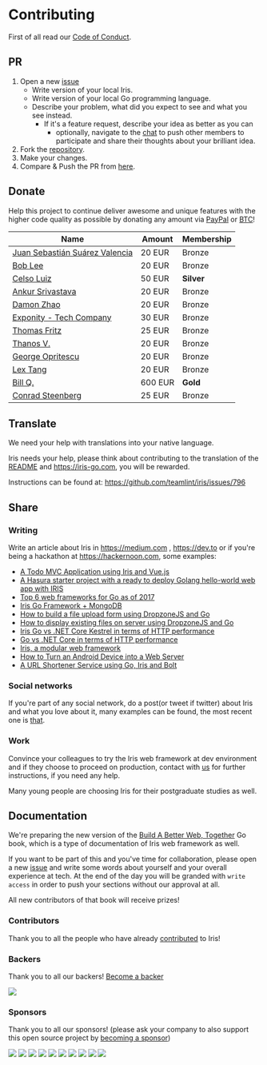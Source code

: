 # Contributing

First of all read our [Code of Conduct](https://github.com/teamlint/iris/blob/master/CODE_OF_CONDUCT.md).

## PR

1. Open a new [issue](https://github.com/teamlint/iris/issues/new)
    * Write version of your local Iris.
    * Write version of your local Go programming language.
    * Describe your problem, what did you expect to see and what you see instead.
        * If it's a feature request, describe your idea as better as you can
          * optionally, navigate to the [chat](https://kataras.rocket.chat/channel/iris) to push other members to participate and share their thoughts about your brilliant idea.
2. Fork the [repository](https://github.com/teamlint/iris).
3. Make your changes.
4. Compare & Push the PR from [here](https://github.com/teamlint/iris/compare).

## Donate

Help this project to continue deliver awesome and unique features with the higher code quality as possible by donating any amount via [PayPal](https://www.paypal.me/kataras) or [BTC](https://iris-go.com/donate)!

| Name | Amount | Membership |
| -----------|--------|--------|
| [Juan Sebastián Suárez Valencia](https://github.com/Juanses) | 20 EUR |  Bronze |
| [Bob Lee](https://github.com/li3p) | 20 EUR |  Bronze |
| [Celso Luiz](https://github.com/celsosz) | 50 EUR |  **Silver** |
| [Ankur Srivastava](https://github.com/ansrivas) | 20 EUR |  Bronze |
| [Damon Zhao](https://github.com/se77en) | 20 EUR |  Bronze |
| [Exponity - Tech Company](https://github.com/exponity) | 30 EUR |  Bronze |
| [Thomas Fritz](https://github.com/thomasfr) | 25 EUR |  Bronze |
| [Thanos V.](http://mykonosbiennale.com/) | 20 EUR |  Bronze |
| [George Opritescu](https://github.com/International) | 20 EUR |  Bronze |
| [Lex Tang](https://github.com/lexrus) | 20 EUR |  Bronze |
| [Bill Q.](https://github.com/hiveminded) | 600 EUR |  **Gold** |
| [Conrad Steenberg](https://github.com/hengestone) | 25 EUR |  Bronze |

## Translate

We need your help with translations into your native language.

Iris needs your help, please think about contributing to the translation of the [README](README.md) and https://iris-go.com, you will be rewarded.

Instructions can be found at: https://github.com/teamlint/iris/issues/796

## Share

### Writing

Write an article about Iris in https://medium.com , https://dev.to or if you're being a hackathon at https://hackernoon.com, some examples:

* [A Todo MVC Application using Iris and Vue.js](https://hackernoon.com/a-todo-mvc-application-using-iris-and-vue-js-5019ff870064)
* [A Hasura starter project with a ready to deploy Golang hello-world web app with IRIS](bit.ly/2lmKaAZ)
* [Top 6 web frameworks for Go as of 2017](https://blog.usejournal.com/top-6-web-frameworks-for-go-as-of-2017-23270e059c4b)
* [Iris Go Framework + MongoDB](https://medium.com/go-language/iris-go-framework-mongodb-552e349eab9c)
* [How to build a file upload form using DropzoneJS and Go](https://hackernoon.com/how-to-build-a-file-upload-form-using-dropzonejs-and-go-8fb9f258a991)
* [How to display existing files on server using DropzoneJS and Go](https://hackernoon.com/how-to-display-existing-files-on-server-using-dropzonejs-and-go-53e24b57ba19)
* [Iris Go vs .NET Core Kestrel in terms of HTTP performance](https://hackernoon.com/iris-go-vs-net-core-kestrel-in-terms-of-http-performance-806195dc93d5)
* [Go vs .NET Core in terms of HTTP performance](https://medium.com/@kataras/go-vs-net-core-in-terms-of-http-performance-7535a61b67b8)
* [Iris, a modular web framework](https://medium.com/@corebreaker/iris-web-cd684b4685c7)
* [How to Turn an Android Device into a Web Server](https://twitter.com/ThePracticalDev/status/892022594031017988)
* [A URL Shortener Service using Go, Iris and Bolt](https://medium.com/@kataras/a-url-shortener-service-using-go-iris-and-bolt-4182f0b00ae7)

### Social networks

If you're part of any social network, do a post(or tweet if twitter) about Iris and what you love about it, many examples can be found, the most recent one is [that](https://www.facebook.com/eliaswalyba/posts/1462004807202379).

### Work

Convince your colleagues to try the Iris web framework at dev environment and if they choose to proceed on production, contact with [us](mailto:kataras2006@hotmail.com?subject=Iris%20Production) for further instructions, if you need any help.

Many young people are choosing Iris for their postgraduate studies as well.

## Documentation

We're preparing the new version of the [Build A Better Web, Together](https://github.com/teamlint/build-a-better-web-together) Go book, which is a type of documentation of Iris web framework as well.

If you want to be part of this and you've time for collaboration, please open a new [issue](https://github.com/teamlint/build-a-better-web-together/issues/new) and write some words about yourself and your overall experience at tech. At the end of the day you will be granded with `write access` in order to push your sections without our approval at all.

All new contributors of that book will receive prizes!

### Contributors

Thank you to all the people who have already <a href="graphs/contributors">contributed</a> to Iris!

### Backers

Thank you to all our backers! [Become a backer](https://iris-go.com/donate)

<a href="https://iris-go.com/donate"><img src="https://iris-go.com/backers.svg?v=1"/></a>

### Sponsors

Thank you to all our sponsors! (please ask your company to also support this open source project by [becoming a sponsor](https://opencollective.com/iris#sponsor))

<a href="https://opencollective.com/iris/sponsor/0/website" target="_blank"><img src="https://opencollective.com/iris/sponsor/0/avatar.svg"></a>
<a href="https://opencollective.com/iris/sponsor/1/website" target="_blank"><img src="https://opencollective.com/iris/sponsor/1/avatar.svg"></a>
<a href="https://opencollective.com/iris/sponsor/2/website" target="_blank"><img src="https://opencollective.com/iris/sponsor/2/avatar.svg"></a>
<a href="https://opencollective.com/iris/sponsor/3/website" target="_blank"><img src="https://opencollective.com/iris/sponsor/3/avatar.svg"></a>
<a href="https://opencollective.com/iris/sponsor/4/website" target="_blank"><img src="https://opencollective.com/iris/sponsor/4/avatar.svg"></a>
<a href="https://opencollective.com/iris/sponsor/5/website" target="_blank"><img src="https://opencollective.com/iris/sponsor/5/avatar.svg"></a>
<a href="https://opencollective.com/iris/sponsor/6/website" target="_blank"><img src="https://opencollective.com/iris/sponsor/6/avatar.svg"></a>
<a href="https://opencollective.com/iris/sponsor/7/website" target="_blank"><img src="https://opencollective.com/iris/sponsor/7/avatar.svg"></a>
<a href="https://opencollective.com/iris/sponsor/8/website" target="_blank"><img src="https://opencollective.com/iris/sponsor/8/avatar.svg"></a>
<a href="https://opencollective.com/iris/sponsor/9/website" target="_blank"><img src="https://opencollective.com/iris/sponsor/9/avatar.svg"></a>
